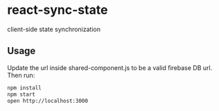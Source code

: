 # react-sync-state
client-side state synchronization

## Usage
Update the url inside shared-component.js to be a valid firebase DB url.
Then run:
```bash
npm install
npm start
open http://localhost:3000
```